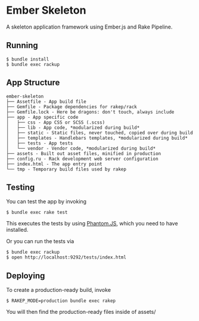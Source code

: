 Ember Skeleton
==============

A skeleton application framework using Ember.js and Rake Pipeline.

Running
-------

    $ bundle install
    $ bundle exec rackup

App Structure
-------------

    ember-skeleton
    ├── Assetfile - App build file
    ├── Gemfile - Package dependencies for rakep/rack
    ├── Gemfile.lock - Here be dragons: don't touch, always include
    ├── app - App specific code
    │   ├── css - App CSS or SCSS (.scss)
    │   ├── lib - App code, *modularized during build*
    │   ├── static - Static files, never touched, copied over during build
    │   ├── templates - Handlebars templates, *modularized during build*
    │   ├── tests - App tests
    │   └── vendor - Vendor code, *modularized during build*
    ├── assets - Built out asset files, minified in production
    ├── config.ru - Rack development web server configuration
    ├── index.html - The app entry point
    └── tmp - Temporary build files used by rakep

Testing
-------

You can test the app by invoking

    $ bundle exec rake test

This executes the tests by using [Phantom.JS](http://www.phantomjs.org/), which you need to have installed.

Or you can run the tests via

    $ bundle exec rackup
    $ open http://localhost:9292/tests/index.html

Deploying
---------

To create a production-ready build, invoke

    $ RAKEP_MODE=production bundle exec rakep

You will then find the production-ready files inside of assets/
